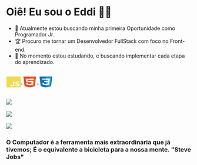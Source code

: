 # Oiê! Eu sou o Eddi 👋🐻


- 🎯 Atualmente estou buscando minha primeira Oportunidade como Programador Jr.
- 🏆 Procuro me tornar um Desenvolvedor FullStack com foco no Front-end.
- 🎲 No momento estou estudando, e buscando implementar cada etapa do aprendizado.

<div>
  <a href="https://github.com/eddijager">
</div>
  
<div style="display: inline_block"><br>
  
  <img align="center" alt="Math-Js" height="30" width="40" src="https://raw.githubusercontent.com/devicons/devicon/master/icons/javascript/javascript-plain.svg">
  
  <img align="center" alt="Math-HTML" height="30" width="40" src="https://raw.githubusercontent.com/devicons/devicon/master/icons/html5/html5-original.svg">
  
  <img align="center" alt="Math-CSS" height="30" width="40" src="https://raw.githubusercontent.com/devicons/devicon/master/icons/css3/css3-original.svg">
</div>
  <br>
<div> 

  <a href = "mailto:eddlima@hotmail.com"><img src="https://img.shields.io/badge/-Gmail-%23333?style=for-the-badge&logo=gmail&logoColor=white" target="_blank"></a>
  
  <a href="https://www.linkedin.com/in/edigarlima/" target="_blank"><img src="https://img.shields.io/badge/-LinkedIn-%230077B5?style=for-the-badge&logo=linkedin&logoColor=white" target="_blank"></a>
  
  <a href="https://eddijager.github.io/newportfolio/" target="_blank"><img src="https://img.shields.io/badge/-Portf%C3%B3lio-brown?style=for-the-badge&logo=true" target="_blank"></a>

</div>

### O Computador é a ferramenta mais extraordinária que já tivemos; É o equivalente a bicicleta para a nossa mente. "Steve Jobs"
